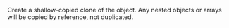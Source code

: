 Create a shallow-copied clone of the object. Any nested objects or arrays will be copied by reference, not duplicated.
